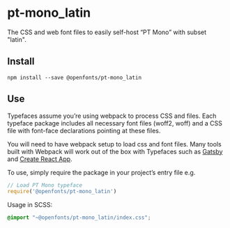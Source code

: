 
# pt-mono_latin

The CSS and web font files to easily self-host “PT Mono” with subset "latin".

## Install

`npm install --save @openfonts/pt-mono_latin`

## Use

Typefaces assume you’re using webpack to process CSS and files. Each typeface
package includes all necessary font files (woff2, woff) and a CSS file with
font-face declarations pointing at these files.

You will need to have webpack setup to load css and font files. Many tools built
with Webpack will work out of the box with Typefaces such as [Gatsby](https://github.com/gatsbyjs/gatsby)
and [Create React App](https://github.com/facebookincubator/create-react-app).

To use, simply require the package in your project’s entry file e.g.

```javascript
// Load PT Mono typeface
require('@openfonts/pt-mono_latin')
```

Usage in SCSS:
```scss
@import "~@openfonts/pt-mono_latin/index.css";
```
